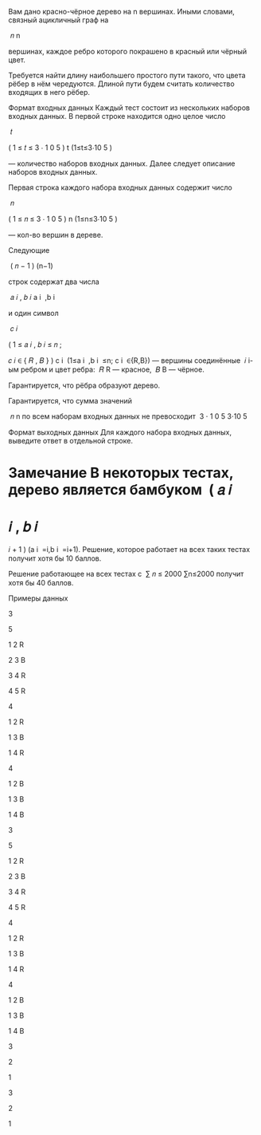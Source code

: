 Вам дано красно-чёрное дерево на n вершинах. Иными словами, связный ацикличный граф на 

﻿
𝑛
n﻿

 вершинах, каждое ребро которого покрашено в красный или чёрный цвет.

Требуется найти длину наибольшего простого пути такого, что цвета рёбер в нём чередуются. Длиной пути будем считать количество входящих в него рёбер.

Формат входных данных
Каждый тест состоит из нескольких наборов входных данных. В первой строке находится одно целое число 

﻿
𝑡
 
(
1
≤
𝑡
≤
3
⋅
1
0
5
)
t (1≤t≤3⋅10 
5
 )﻿

 — количество наборов входных данных. Далее следует описание наборов входных данных.

Первая строка каждого набора входных данных содержит число 

﻿
𝑛
 
(
1
≤
𝑛
≤
3
⋅
1
0
5
)
n (1≤n≤3⋅10 
5
 )﻿

 — кол-во вершин в дереве.

Следующие 

﻿
(
𝑛
−
1
)
(n−1)﻿

 строк содержат два числа 

﻿
𝑎
𝑖
,
𝑏
𝑖
a 
i
​
 ,b 
i
​
 ﻿

 и один символ 

﻿
𝑐
𝑖
 
(
1
≤
𝑎
𝑖
,
𝑏
𝑖
≤
𝑛
;
 
𝑐
𝑖
∈
{
𝑅
,
𝐵
}
)
c 
i
​
  (1≤a 
i
​
 ,b 
i
​
 ≤n; c 
i
​
 ∈{R,B})﻿ — вершины соединённые ﻿
𝑖
i﻿-ым ребром и цвет ребра: ﻿
𝑅
R﻿ — красное, ﻿
𝐵
B﻿ — чёрное.

Гарантируется, что рёбра образуют дерево.

Гарантируется, что сумма значений 

﻿
𝑛
n﻿ по всем наборам входных данных не превосходит ﻿
3
⋅
1
0
5
3⋅10 
5
 ﻿

Формат выходных данных
Для каждого набора входных данных, выведите ответ в отдельной строке. 



Замечание
В некоторых тестах, дерево является бамбуком ﻿
(
𝑎
𝑖
=
𝑖
,
𝑏
𝑖
=
𝑖
+
1
)
(a 
i
​
 =i,b 
i
​
 =i+1)﻿. Решение, которое работает на всех таких тестах получит хотя бы 10 баллов.

Решение работающее на всех тестах с ﻿
∑
𝑛
≤
2000
∑n≤2000﻿ получит хотя бы 40 баллов. 

Примеры данных

3

5

1 2 R

2 3 B

3 4 R

4 5 R

4

1 2 R

1 3 B

1 4 R

4

1 2 B

1 3 B

1 4 B

3

5

1 2 R

2 3 B

3 4 R

4 5 R

4

1 2 R

1 3 B

1 4 R

4

1 2 B

1 3 B

1 4 B

3

2

1

3

2

1
